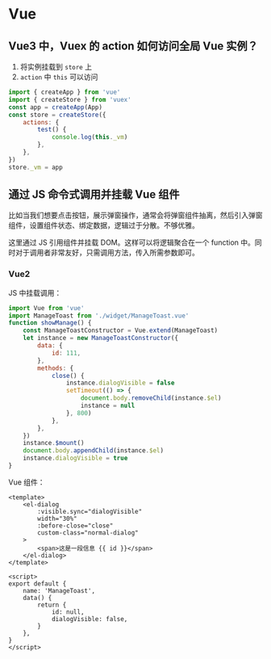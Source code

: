 # Vue

## Vue3 中，Vuex 的 action 如何访问全局 Vue 实例？

1. 将实例挂载到 `store` 上
2. `action` 中 `this` 可以访问

```js
import { createApp } from 'vue'
import { createStore } from 'vuex'
const app = createApp(App)
const store = createStore({
    actions: {
        test() {
            console.log(this._vm)
        },
    },
})
store._vm = app
```

## 通过 JS 命令式调用并挂载 Vue 组件

比如当我们想要点击按钮，展示弹窗操作，通常会将弹窗组件抽离，然后引入弹窗组件，设置组件状态、绑定数据，逻辑过于分散。不够优雅。

这里通过 JS 引用组件并挂载 DOM。这样可以将逻辑聚合在一个 function 中。同时对于调用者非常友好，只需调用方法，传入所需参数即可。

### Vue2

JS 中挂载调用：

```js
import Vue from 'vue'
import ManageToast from './widget/ManageToast.vue'
function showManage() {
    const ManageToastConstructor = Vue.extend(ManageToast)
    let instance = new ManageToastConstructor({
        data: {
            id: 111,
        },
        methods: {
            close() {
                instance.dialogVisible = false
                setTimeout(() => {
                    document.body.removeChild(instance.$el)
                    instance = null
                }, 800)
            },
        },
    })
    instance.$mount()
    document.body.appendChild(instance.$el)
    instance.dialogVisible = true
}
```

Vue 组件：

```vue
<template>
    <el-dialog
        :visible.sync="dialogVisible"
        width="30%"
        :before-close="close"
        custom-class="normal-dialog"
    >
        <span>这是一段信息 {{ id }}</span>
    </el-dialog>
</template>

<script>
export default {
    name: 'ManageToast',
    data() {
        return {
            id: null,
            dialogVisible: false,
        }
    },
}
</script>
```
